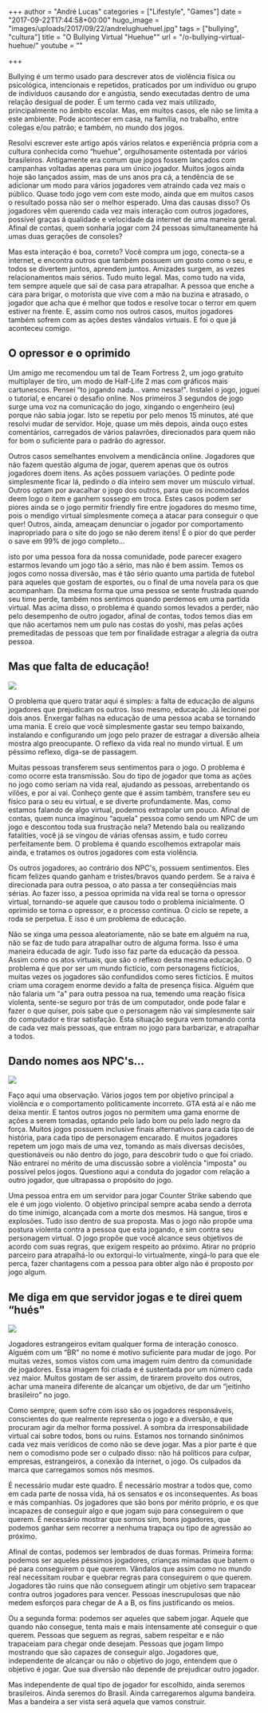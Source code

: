+++
author = "André Lucas"
categories = ["Lifestyle", "Games"]
date = "2017-09-22T17:44:58+00:00"
hugo_image = "images/uploads/2017/09/22/andrelughuehuel.jpg"
tags = ["bullying", "cultura"]
title = "O Bullying Virtual \"Huehue\""
url = "/o-bullying-virtual-huehue/"
youtube = ""

+++


Bullying é um termo usado para descrever atos de violência física ou psicológica, intencionais e repetidos, praticados por um indivíduo ou grupo de indivíduos causando dor e angústia, sendo executadas dentro de uma relação desigual de poder. É um termo cada vez mais utilizado, principalmente no âmbito escolar. Mas, em muitos casos, ele não se limita a este ambiente. Pode acontecer em casa, na família, no trabalho, entre colegas e/ou patrão; e também, no mundo dos jogos.

Resolvi escrever este artigo após vários relatos e experiência própria com a cultura conhecida como “huehue", orgulhosamente ostentada por vários brasileiros. Antigamente era comum que jogos fossem lançados com campanhas voltadas apenas para um único jogador. Muitos jogos ainda hoje são lançados assim, mas de uns anos pra cá, a tendência de se adicionar um modo para vários jogadores vem atraindo cada vez mais o público. Quase todo jogo vem com este modo, ainda que em muitos casos o resultado possa não ser o melhor esperado. Uma das causas disso? Os jogadores vêm querendo cada vez mais interação com outros jogadores, possível graças á qualidade e velocidade da internet de uma maneira geral. Afinal de contas, quem sonharia jogar com 24 pessoas simultaneamente há umas duas gerações de consoles?

Mas esta interação é boa, correto? Você compra um jogo, conecta-se a internet, e encontra outros que também possuem um gosto como o seu, e todos se divertem juntos, aprendem juntos. Amizades surgem, as vezes relacionamentos mais sérios. Tudo muito legal. Mas, como tudo na vida, tem sempre aquele que sai de casa para atrapalhar. A pessoa que enche a cara para brigar, o motorista que vive com a mão na buzina e atrasado, o jogador que acha que é melhor que todos e resolve tocar o terror em quem estiver na frente. E, assim como nos outros casos, muitos jogadores também sofrem com as ações destes vândalos virtuais. E foi o que já aconteceu comigo.

## O opressor e o oprimido

Um amigo me recomendou um tal de Team Fortress 2, um jogo gratuito multiplayer de tiro, um modo de Half-Life 2 mas com gráficos mais cartunescos. Pensei “to jogando nada... vamo nessa!". Instalei o jogo, joguei o tutorial, e encarei o desafio online. Nos primeiros 3 segundos de jogo surge uma voz na comunicação do jogo, xingando o engenheiro (eu) porque não sabia jogar. Isto se repetiu por pelo menos 15 minutos, até que resolvi mudar de servidor. Hoje, quase um mês depois, ainda ouço estes comentários, carregados de vários palavrões, direcionados para quem não for bom o suficiente para o padrão do agressor.

Outros casos semelhantes envolvem a mendicância online. Jogadores que não fazem questão alguma de jogar, querem apenas que os outros jogadores doem itens. As ações possuem variações. O pedinte pode simplesmente ficar lá, pedindo o dia inteiro sem mover um músculo virtual. Outros optam por avacalhar o jogo dos outros, para que os incomodados deem logo o item e ganhem sossego em troca. Estes casos podem ser piores ainda se o jogo permitir friendly fire entre jogadores do mesmo time, pois o mendigo virtual simplesmente começa a atacar para conseguir o que quer! Outros, ainda, ameaçam denunciar o jogador por comportamento inapropriado para o site do jogo se não derem itens! É o pior do que perder o save em 99% de jogo completo...

isto por uma pessoa fora da nossa comunidade, pode parecer exagero estarmos levando um jogo tão a sério, mas não é bem assim. Temos os jogos como nossa diversão, mas é tão sério quanto uma partida de futebol para aqueles que gostam de esportes, ou o final de uma novela para os que acompanham. Da mesma forma que uma pessoa se sente frustrada quando seu time perde, também nos sentimos quando perdemos em uma partida virtual. Mas acima disso, o problema é quando somos levados a perder, não pelo desempenho de outro jogador, afinal de contas, todos temos dias em que não acertamos nem um pulo nas costas do yoshi, mas pelas ações premeditadas de pessoas que tem por finalidade estragar a alegria da outra pessoa.

## Mas que falta de educação!

<img src="images/uploads/2017/09/22/andrelugFarCry3VaasTeaser.jpg" class=" forestry--none" style="float: none;">

O problema que quero tratar aqui é simples: a falta de educação de alguns jogadores que prejudicam os outros. Isso mesmo, educação. Já lecionei por dois anos. Enxergar falhas na educação de uma pessoa acaba se tornando uma mania. E creio que você simplesmente gastar seu tempo baixando, instalando e configurando um jogo pelo prazer de estragar a diversão alheia mostra algo preocupante. O reflexo da vida real no mundo virtual. E um péssimo reflexo, diga-se de passagem.

Muitas pessoas transferem seus sentimentos para o jogo. O problema é como ocorre esta transmissão. Sou do tipo de jogador que toma as ações no jogo como seriam na vida real, ajudando as pessoas, arrebentando os vilões, e por ai vai. Conheço gente que é assim também, transfere seu eu físico para o seu eu virtual, e se diverte profundamente. Mas, como estamos falando de algo virtual, podemos extrapolar um pouco. Afinal de contas, quem nunca imaginou “aquela" pessoa como sendo um NPC de um jogo e descontou toda sua frustração nela? Metendo bala ou realizando fatalities, você já se vingou de várias ofensas assim, e tudo correu perfeitamente bem. O problema é quando escolhemos extrapolar mais ainda, e tratamos os outros jogadores com esta violência.

Os outros jogadores, ao contrário dos NPC's, possuem sentimentos. Eles ficam felizes quando ganham e tristes/bravos quando perdem. Se a raiva é direcionada para outra pessoa, o ato passa a ter conseqüências mais sérias. Ao fazer isso, a pessoa oprimida na vida real se torna o opressor virtual, tornando-se aquele que causou todo o problema inicialmente. O oprimido se torna o opressor, e o processo continua. O ciclo se repete, a roda se perpetua. E isso é um problema de educação.

Não se xinga uma pessoa aleatoriamente, não se bate em alguém na rua, não se faz de tudo para atrapalhar outro de alguma forma. Isso é uma maneira educada de agir. Tudo isso faz parte da educação da pessoa. Assim como os atos virtuais, que são o reflexo desta mesma educação. O problema é que por ser um mundo fictício, com personagens fictícios, muitas vezes os jogadores são confundidos como seres fictícios. E muitos criam uma coragem enorme devido a falta de presença física. Alguém que não falaria um “a" para outra pessoa na rua, temendo uma reação física violenta, sente-se seguro por trás de um computador, onde pode falar e fazer o que quiser, pois sabe que o personagem não vai simplesmente sair do computador e tirar satisfação. Esta situação segura vem tomando conta de cada vez mais pessoas, que entram no jogo para barbarizar, e atrapalhar a todos.

## Dando nomes aos NPC's...

<img src="images/uploads/2017/09/22/andrelugwallpaper_duke_nukem_forever_03_1680x1050.jpg" class=" forestry--none" style="float: none;">

Faço aqui uma observação. Vários jogos tem por objetivo principal a violência e o comportamento politicamente incorreto. GTA está aí e não me deixa mentir. E tantos outros jogos no permitem uma gama enorme de ações a serem tomadas, optando pelo lado bom ou pelo lado negro da força. Muitos jogos possuem inclusive finais alternativos para cada tipo de história, para cada tipo de personagem encarado. E muitos jogadores repetem um jogo mais de uma vez, tomando as mais diversas decisões, questionáveis ou não dentro do jogo, para descobrir tudo o que foi criado. Não entrarei no mérito de uma discussão sobre a violência "imposta" ou possível pelos jogos. Questiono aqui a conduta do jogador com relação a outro jogador, que ultrapassa o propósito do jogo.

Uma pessoa entra em um servidor para jogar Counter Strike sabendo que ele é um jogo violento. O objetivo principal sempre acaba sendo a derrota do time inimigo, alcançada com a morte dos mesmos. Há sangue, tiros e explosões. Tudo isso dentro de sua proposta. Mas o jogo não propõe uma postura violenta contra a pessoa que esta jogando, e sim contra seu personagem virtual. O jogo propõe que você alcance seus objetivos de acordo com suas regras, que exigem respeito ao próximo. Atirar no próprio parceiro para atrapalhá-lo ou extorqui-lo virtualmente, xingá-lo para que ele perca, fazer chantagens com a pessoa para obter algo não é proposto por jogo algum.

## **Me diga em que servidor jogas e te direi quem “hués"**

<img src="images/uploads/2017/09/22/andrelugtf2_server_browser.png" class=" forestry--none" style="float: none;">

Jogadores estrangeiros evitam qualquer forma de interação conosco. Alguém com um “BR" no nome é motivo suficiente para mudar de jogo. Por muitas vezes, somos vistos com uma imagem ruim dentro da comunidade de jogadores. Essa  imagem foi criada e é sustentada por um número cada vez maior. Muitos gostam de ser assim, de tirarem proveito dos outros, achar uma maneira diferente de alcançar um objetivo, de dar um “jeitinho brasileiro" no jogo.

Como sempre, quem sofre com isso são os jogadores responsáveis, conscientes do que realmente representa o jogo e a diversão, e que procuram agir da melhor forma possível. A sombra da irresponsabilidade virtual cai sobre todos, bons ou ruins. Estamos nos tornando sinônimos cada vez mais verídicos de como não se deve jogar. Mas a pior parte é que nem o comodismo pode ser o culpado disso: não há políticos para culpar, empresas, estrangeiros, a conexão da internet, o jogo. Os culpados da marca que carregamos somos nós mesmos.

É necessário mudar este quadro. É necessário mostrar a todos que, como em cada parte de nossa vida, há os sensatos e os inconsequentes. As boas e más companhias. Os jogadores que são bons por mérito próprio, e os que incapazes de conseguir algo e que jogam sujo para conseguirem o que querem. É necessário mostrar que somos sim, bons jogadores, que podemos ganhar sem recorrer a nenhuma trapaça ou tipo de agressão ao próximo.

Afinal de contas, podemos ser lembrados de duas formas. Primeira forma: podemos ser aqueles péssimos jogadores, crianças mimadas que batem o pé para conseguirem o que querem. Vândalos que assim como no mundo real necessitam roubar e quebrar regras para conseguirem o que querem. Jogadores tão ruins que não conseguem atingir um objetivo sem trapacear contra outros jogadores para vencer. Pessoas inescrupulosas que não medem esforços para chegar de A a B, os fins justificando os meios.

Ou a segunda forma: podemos ser aqueles que sabem jogar. Aquele que quando não consegue, tenta mais e mais intensamente até conseguir o que querem. Pessoas que seguem as regras, sabem respeitar e e não trapaceiam para chegar onde desejam. Pessoas que jogam limpo mostrando que são capazes de conseguir algo. Jogadores que, independente de alcançar ou não o objetivo do jogo, entendem que o objetivo é jogar. Que sua diversão não depende de prejudicar outro jogador.

Mas independente de qual tipo de jogador for escolhido, ainda seremos brasileiros. Ainda seremos do Brasil. Ainda carregaremos alguma bandeira. Mas a bandeira a ser vista será aquela que vamos construir.